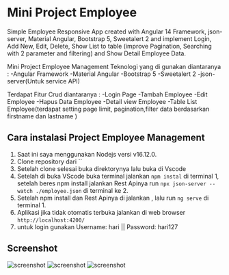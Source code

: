 # Mini Project Employee
Simple Employee Responsive App created with Angular 14 Framework, json-server, Material Angular, Bootstrap 5, Sweetalert 2 and implement Login, Add New, Edit, Delete, Show List to table (improve Pagination, Searching with 2 parameter and filtering) and Show Detail Employee Data.

Mini Project Employee Management Teknologi yang di gunakan diantaranya :
-Angular Framework
-Material Angular
-Bootstrap 5
-Sweetalert 2
-json-server(Untuk service API)

Terdapat Fitur Crud diantaranya :
-Login Page
-Tambah Employee
-Edit Employee
-Hapus Data Employee
-Detail view Employee
-Table List Employee(terdapat setting page limit, pagination,filter data berdasarkan firstname dan lastname )

## Cara instalasi Project Employee Management
1. Saat ini saya menggunakan Nodejs versi v16.12.0.
2. Clone repository dari ``
3. Setelah clone selesai buka direktorynya lalu buka di Vscode
4. Setelah di buka VScode buka terminal jalankan `npm instal` di terminal 1, setelah beres npm install jalankan Rest Apinya run `npx json-server --watch ./employee.json` di terminal ke 2.
5. Setelah npm install dan Rest Apinya di jalankan , lalu run `ng serve` di terminal 1.
6. Aplikasi jika tidak otomatis terbuka jalankan di web browser `http://localhost:4200/`
7. untuk login gunakan Username: hari || Password: hari127

## Screenshot 
![screenshot](https://drive.google.com/file/d/1m8Uxq6eyZozHACYiGAT5Vvkovx4AAIQr/view?usp=sharing)
![screenshot](https://drive.google.com/file/d/1yFh2Vo2z4JMs5fTIEkXKoglVEsp54WJG/view?usp=sharing)
![screenshot](https://drive.google.com/file/d/17Z_l0LVXCS4o8nLt9boZiorQ9clhxr8Y/view?usp=sharing)
